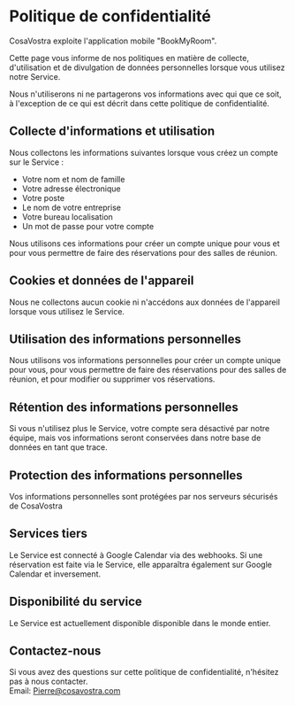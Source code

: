 # Politique de confidentialité

CosaVostra exploite l'application mobile "BookMyRoom".

Cette page vous informe de nos politiques en matière de collecte, d'utilisation et de divulgation de données personnelles lorsque vous utilisez notre Service.

Nous n'utiliserons ni ne partagerons vos informations avec qui que ce soit, à l'exception de ce qui est décrit dans cette politique de confidentialité.

## Collecte d'informations et utilisation

Nous collectons les informations suivantes lorsque vous créez un compte sur le Service :
- Votre nom et nom de famille
- Votre adresse électronique
- Votre poste
- Le nom de votre entreprise
- Votre bureau localisation
- Un mot de passe pour votre compte

Nous utilisons ces informations pour créer un compte unique pour vous et pour vous permettre de faire des réservations pour des salles de réunion.

## Cookies et données de l'appareil

Nous ne collectons aucun cookie ni n'accédons aux données de l'appareil lorsque vous utilisez le Service.

## Utilisation des informations personnelles

Nous utilisons vos informations personnelles pour créer un compte unique pour vous, pour vous permettre de faire des réservations pour des salles de réunion, et pour modifier ou supprimer vos réservations.

## Rétention des informations personnelles

Si vous n'utilisez plus le Service, votre compte sera désactivé par notre équipe, mais vos informations seront conservées dans notre base de données en tant que trace.

## Protection des informations personnelles

Vos informations personnelles sont protégées par nos serveurs sécurisés de CosaVostra

## Services tiers

Le Service est connecté à Google Calendar via des webhooks. Si une réservation est faite via le Service, elle apparaîtra également sur Google Calendar et inversement.

## Disponibilité du service

Le Service est actuellement disponible disponible dans le monde entier.

## Contactez-nous

Si vous avez des questions sur cette politique de confidentialité, n'hésitez pas à nous contacter.<br>
Email: Pierre@cosavostra.com
